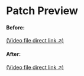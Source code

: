 # Patch Preview
#### Before:
[(Video file direct link ↗)](https://github.com/ReVanced-Extended-Community/Patches-Documentation/assets/39604793/4616a7a8-807d-4626-bfba-f1358d0920e0)

#### After:
[(Video file direct link ↗)](https://github.com/ReVanced-Extended-Community/Patches-Documentation/assets/39604793/86e03b14-b159-450d-9622-d7ed58193923)
